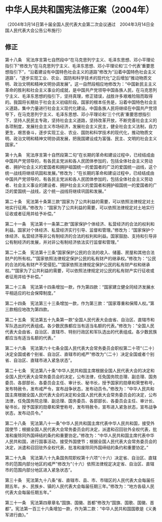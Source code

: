# 中华人民共和国宪法修正案（2004年）

（2004年3月14日第十届全国人民代表大会第二次会议通过　2004年3月14日全国人民代表大会公告公布施行）

## 修正
第十八条　宪法序言第七自然段中“在马克思列宁主义、毛泽东思想、邓小平理论指引下”修改为“在马克思列宁主义、毛泽东思想、邓小平理论和‘三个代表’重要思想指引下”，“沿着建设有中国特色社会主义的道路”修改为“沿着中国特色社会主义道路”，“逐步实现工业、农业、国防和科学技术的现代化”之后增加“推动物质文明、政治文明和精神文明协调发展”。这一自然段相应地修改为：“中国新民主主义革命的胜利和社会主义事业的成就，是中国共产党领导中国各族人民，在马克思列宁主义、毛泽东思想的指引下，坚持真理，修正错误，战胜许多艰难险阻而取得的。我国将长期处于社会主义初级阶段。国家的根本任务是，沿着中国特色社会主义道路，集中力量进行社会主义现代化建设。中国各族人民将继续在中国共产党领导下，在马克思列宁主义、毛泽东思想、邓小平理论和‘三个代表’重要思想指引下，坚持人民民主专政，坚持社会主义道路，坚持改革开放，不断完善社会主义的各项制度，发展社会主义市场经济，发展社会主义民主，健全社会主义法制，自力更生，艰苦奋斗，逐步实现工业、农业、国防和科学技术的现代化，推动物质文明、政治文明和精神文明协调发展，把我国建设成为富强、民主、文明的社会主义国家。”

第十九条　宪法序言第十自然段第二句“在长期的革命和建设过程中，已经结成由中国共产党领导的，有各民主党派和各人民团体参加的，包括全体社会主义劳动者、拥护社会主义的爱国者和拥护祖国统一的爱国者的广泛的爱国统一战线，这个统一战线将继续巩固和发展。”修改为：“在长期的革命和建设过程中，已经结成由中国共产党领导的，有各民主党派和各人民团体参加的，包括全体社会主义劳动者、社会主义事业的建设者、拥护社会主义的爱国者和拥护祖国统一的爱国者的广泛的爱国统一战线，这个统一战线将继续巩固和发展。”

第二十条　宪法第十条第三款“国家为了公共利益的需要，可以依照法律规定对土地实行征用。”修改为：“国家为了公共利益的需要，可以依照法律规定对土地实行征收或者征用并给予补偿。”

第二十一条　宪法第十一条第二款“国家保护个体经济、私营经济的合法的权利和利益。国家对个体经济、私营经济实行引导、监督和管理。”修改为：“国家保护个体经济、私营经济等非公有制经济的合法的权利和利益。国家鼓励、支持和引导非公有制经济的发展，并对非公有制经济依法实行监督和管理。”

第二十二条　宪法第十三条“国家保护公民的合法的收入、储蓄、房屋和其他合法财产的所有权。”“国家依照法律规定保护公民的私有财产的继承权。”修改为：“公民的合法的私有财产不受侵犯。”“国家依照法律规定保护公民的私有财产权和继承权。”“国家为了公共利益的需要，可以依照法律规定对公民的私有财产实行征收或者征用并给予补偿。”

第二十三条　宪法第十四条增加一款，作为第四款：“国家建立健全同经济发展水平相适应的社会保障制度。”

第二十四条　宪法第三十三条增加一款，作为第三款：“国家尊重和保障人权。”第三款相应地改为第四款。

第二十五条　宪法第五十九条第一款“全国人民代表大会由省、自治区、直辖市和军队选出的代表组成。各少数民族都应当有适当名额的代表。”修改为：“全国人民代表大会由省、自治区、直辖市、特别行政区和军队选出的代表组成。各少数民族都应当有适当名额的代表。”

第二十六条　宪法第六十七条全国人民代表大会常务委员会职权第二十项“（二十）决定全国或者个别省、自治区、直辖市的戒严”修改为“（二十）决定全国或者个别省、自治区、直辖市进入紧急状态”。

第二十七条　宪法第八十条“中华人民共和国主席根据全国人民代表大会的决定和全国人民代表大会常务委员会的决定，公布法律，任免国务院总理、副总理、国务委员、各部部长、各委员会主任、审计长、秘书长，授予国家的勋章和荣誉称号，发布特赦令，发布戒严令，宣布战争状态，发布动员令。”修改为：“中华人民共和国主席根据全国人民代表大会的决定和全国人民代表大会常务委员会的决定，公布法律，任免国务院总理、副总理、国务委员、各部部长、各委员会主任、审计长、秘书长，授予国家的勋章和荣誉称号，发布特赦令，宣布进入紧急状态，宣布战争状态，发布动员令。”

第二十八条　宪法第八十一条“中华人民共和国主席代表中华人民共和国，接受外国使节；根据全国人民代表大会常务委员会的决定，派遣和召回驻外全权代表，批准和废除同外国缔结的条约和重要协定。”修改为：“中华人民共和国主席代表中华人民共和国，进行国事活动，接受外国使节；根据全国人民代表大会常务委员会的决定，派遣和召回驻外全权代表，批准和废除同外国缔结的条约和重要协定。”

第二十九条　宪法第八十九条国务院职权第十六项“（十六）决定省、自治区、直辖市的范围内部分地区的戒严”修改为“（十六）依照法律规定决定省、自治区、直辖市的范围内部分地区进入紧急状态”。

第三十条　宪法第九十八条“省、直辖市、县、市、市辖区的人民代表大会每届任期五年。乡、民族乡、镇的人民代表大会每届任期三年。”修改为：“地方各级人民代表大会每届任期五年。”

第三十一条　宪法第四章章名“国旗、国徽、首都”修改为“国旗、国歌、国徽、首都”。宪法第一百三十六条增加一款，作为第二款：“中华人民共和国国歌是《义勇军进行曲》。”